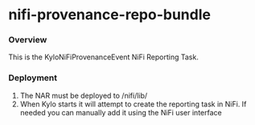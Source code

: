 nifi-provenance-repo-bundle
==========

### Overview

This is the KyloNiFiProvenanceEvent NiFi Reporting Task.  

### Deployment

1. The NAR must be deployed to /nifi/lib/
2. When Kylo starts it will attempt to create the reporting task in NiFi. If needed you can manually add it using the NiFi user interface

